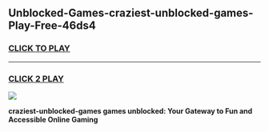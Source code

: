 
## Unblocked-Games-craziest-unblocked-games-Play-Free-46ds4
<h3>
<a href="https://premium76.site?title=craziest-unblocked-games&ref=22A">CLICK TO PLAY</a></h3>
<hr>

<h3>
<a href="https://premium76.site?title=craziest-unblocked-games&ref=22A">CLICK 2 PLAY</a>
  
</h3>

<a href="https://premium76.site?title=craziest-unblocked-games&ref=22A"><img src="https://clearcache.store/games.png"></a>


**craziest-unblocked-games games unblocked: Your Gateway to Fun and Accessible Online Gaming**
